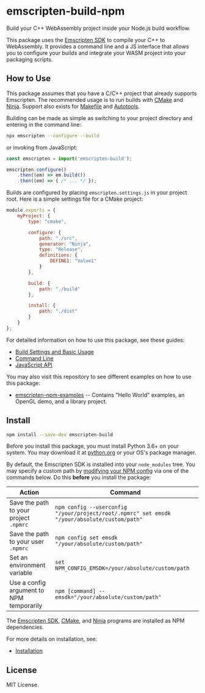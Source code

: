 # emscripten-build-npm

Build your C++ WebAssembly project inside your Node.js build workflow.

This package uses the [Emscripten SDK](https://emscripten.org/) to compile your C++ to WebAssembly. It
provides a command line and a JS interface that allows you to configure your builds and integrate your
WASM project into your packaging scripts.

## How to Use

This package assumes that you have a C/C++ project that already supports Emscripten. The recommended usage is to run builds with [CMake](https://cmake.org) and [Ninja](https://ninja-build.org). Support also exists for [Makefile](https://www.gnu.org/software/make/manual/make.html) and [Autotools](https://www.gnu.org/software/automake/manual/html_node/index.html).

Building can be made as simple as switching to your project directory and entering in the command line:

```sh
npx emscripten --configure --build
```

or invoking from JavaScript:

```js
const emscripten = import('emscripten-build');

emscripten.configure()
    .then((em) => em.build())
    .then((em) => { /* ... */ });
```

Builds are configured by placing `emscripten.settings.js` in your project root. Here is a simple
settings file for a CMake project:

```js
module.exports = {
    myProject: {
        type: "cmake",

        configure: {
            path: "./src",
            generator: "Ninja",
            type: "Release",
            definitions: {
                DEFINE1: "Value1"
            }
        },

        build: {
            path: "./build"
        },

        install: {
            path: "./dist"
        }
    }
};
```

For detailed information on how to use this package, see these guides:

* [Build Settings and Basic Usage](https://github.com/devappd/emscripten-build-npm/blob/main/docs/Build-Settings.md)
* [Command Line](https://github.com/devappd/emscripten-build-npm/blob/main/docs/Command-Line-Usage.md)
* [JavaScript API](https://github.com/devappd/emscripten-build-npm/blob/main/docs/Javascript-API.md)

You may also visit this repository to see different examples on how to use this package:

* [emscripten-npm-examples](https://github.com/devappd/emscripten-npm-examples) -- Contains "Hello World" examples, an OpenGL demo, and a library project.

## Install

```sh
npm install --save-dev emscripten-build
```

Before you install this package, you must install Python 3.6+ on your system. You may download it at [python.org](https://www.python.org/downloads/) or your OS's package manager.

By default, the Emscripten SDK is installed into your `node_modules` tree. You may specify a custom path by
[modifying your NPM config](https://docs.npmjs.com/cli/v6/using-npm/config) via one of the commands below. Do this **before** you install the package:

|Action|Command
|------|-------
| Save the path to your project `.npmrc` | `npm config --userconfig "/your/project/root/.npmrc" set emsdk "/your/absolute/custom/path"`
| Save the path to your user `.npmrc` | `npm config set emsdk "/your/absolute/custom/path"`
| Set an environment variable | `set NPM_CONFIG_EMSDK=/your/absolute/custom/path`
| Use a config argument to NPM temporarily | `npm [command] --emsdk="/your/absolute/custom/path"`

The [Emscripten SDK](https://www.npmjs.com/package/emscripten-sdk), [CMake](https://www.npmjs.com/package/cmake-binaries), and [Ninja](https://www.npmjs.com/package/ninja-binaries) programs are installed as NPM dependencies.

For more details on installation, see:

* [Installation](https://github.com/devappd/emscripten-build-npm/blob/main/docs/Installation.md)

## License

MIT License.
